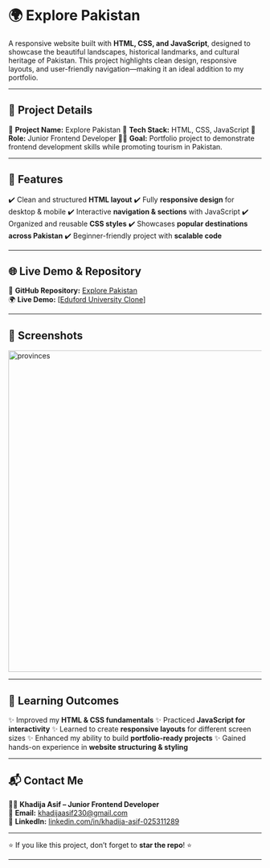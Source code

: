 # 🌍 Explore Pakistan

A responsive website built with **HTML, CSS, and JavaScript**, designed to showcase the beautiful landscapes, historical landmarks, and cultural heritage of Pakistan.
This project highlights clean design, responsive layouts, and user-friendly navigation—making it an ideal addition to my portfolio.

---

## 📌 Project Details

🎯 **Project Name:** Explore Pakistan
🚀 **Tech Stack:** HTML, CSS, JavaScript
🔗 **Role:** Junior Frontend Developer
👨‍💻 **Goal:** Portfolio project to demonstrate frontend development skills while promoting tourism in Pakistan.

---

## 🚀 Features

✔️ Clean and structured **HTML layout**
✔️ Fully **responsive design** for desktop & mobile
✔️ Interactive **navigation & sections** with JavaScript
✔️ Organized and reusable **CSS styles**
✔️ Showcases **popular destinations across Pakistan**
✔️ Beginner-friendly project with **scalable code**

---

## 🌐 Live Demo & Repository

🔗 **GitHub Repository:** [Explore Pakistan](https://github.com/Khadijaasif2300/Explore-Pakistan)
<br>
🌍 **Live Demo:** [[Eduford University Clone](https://khadijaasif2300.github.io/Explore-Pakistan/)]

---

## 📸 Screenshots
<img width="1366" height="640" alt="provinces" src="https://github.com/user-attachments/assets/0eabb45b-5379-4c8a-979e-d17afbb6afb6" />


---

## 📖 Learning Outcomes

✨ Improved my **HTML & CSS fundamentals**
✨ Practiced **JavaScript for interactivity**
✨ Learned to create **responsive layouts** for different screen sizes
✨ Enhanced my ability to build **portfolio-ready projects**
✨ Gained hands-on experience in **website structuring & styling**

---

## 📬 Contact Me

👩‍💻 **Khadija Asif – Junior Frontend Developer**
<br>
📧 **Email:** [khadijaasif230@gmail.com](mailto:khadijaasif230@gmail.com)
<br>
💼 **LinkedIn:** [linkedin.com/in/khadija-asif-025311289](https://www.linkedin.com/in/khadija-asif-025311289)

---

⭐ If you like this project, don’t forget to **star the repo**! ⭐

---
